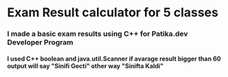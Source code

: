 # Exam Result calculator for 5 classes
### I made a basic exam results using C++ for Patika.dev Developer Program
#### I used C++ boolean and java.util.Scanner if avarage result bigger than 60 output will say "Sinifi Gecti" other way "Sinifta Kaldi" 
